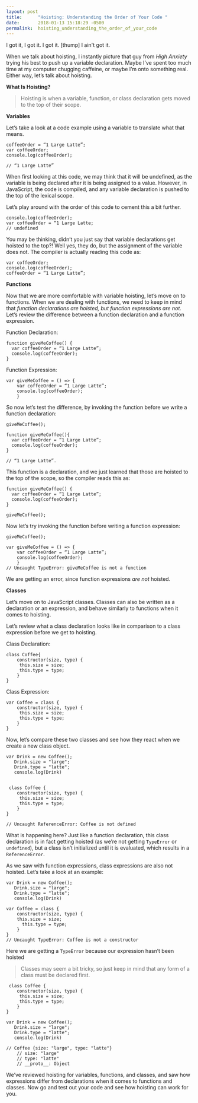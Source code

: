 ```yaml
---
layout: post
title:      "Hoisting: Understanding the Order of Your Code "
date:       2018-01-13 15:18:29 -0500
permalink:  hoisting_understanding_the_order_of_your_code
---
```


I got it, I got it. I got it. [thump] I ain't got it. 

When we talk about hoisting, I instantly picture that guy from *High Anxiety* trying his best to push up a variable declaration. Maybe I’ve spent too much time at my computer chugging caffeine, or maybe I’m onto something real. Either way, let’s talk about hoisting. 

**What Is Hoisting?**
> Hoisting is when a variable, function, or class declaration gets moved to the top of their scope.

**Variables**

Let’s take a look at a code example using a variable to translate what that means.  

```
coffeeOrder = “1 Large Latte”;
var coffeeOrder; 
console.log(coffeeOrder);
```
`// “1 Large Latte”  `

When first looking at this code, we may think that it will be undefined, as the variable is being declared after it is being assigned to a value. However, in JavaScript, the code is compiled, and any variable declaration is pushed to the top of the lexical scope. 

Let’s play around with the order of this code to cement this a bit further. 

```
console.log(coffeeOrder);
var coffeeOrder = “1 Large Latte;
// undefined 
```


You may be thinking, didn’t you just say that variable declarations get hoisted to the top?! Well yes, they do, but the assignment of the variable does not. The compiler is actually reading this code as:

```
var coffeeOrder; 
console.log(coffeeOrder);
coffeeOrder = “1 Large Latte”;
```


**Functions**

Now that we are more comfortable with variable hoisting, let’s move on to functions. When we are dealing with functions, we need to keep in mind that *function declarations are hoisted, but  function expressions are not.* Let’s review the difference between a function declaration and a function expression. 

Function Declaration: 
```
function giveMeCoffee() {
  var coffeeOrder = “1 Large Latte”;
  console.log(coffeeOrder); 
} 
```

Function Expression:
```
var giveMeCoffee = () => {
	var coffeeOrder = “1 Large Latte”;
	console.log(coffeeOrder);
	}
```

So now let’s test the difference, by invoking the function before we write a function declaration: 


```
giveMeCoffee();

function giveMeCoffee(){
  var coffeeOrder = “1 Large Latte”;
  console.log(coffeeOrder); 
} 

// “1 Large Latte”. 
```

This function is a declaration, and we just learned that those are hoisted to the top of the scope, so the compiler reads this as:


```
function giveMeCoffee() {
  var coffeeOrder = “1 Large Latte”;
  console.log(coffeeOrder); 
} 

giveMeCoffee();
```


Now let’s try invoking the function before writing a function expression:

```
giveMeCoffee();

var giveMeCoffee = () => {
	var coffeeOrder = “1 Large Latte”;
	console.log(coffeeOrder);
	}
// Uncaught TypeError: giveMeCoffee is not a function
```
    
We are getting an error, since function expressions *are not* hoisted.

**Classes**

Let’s move on to JavaScript classes. Classes can also be written as a declaration or an expression, and behave similarly to functions when it comes to hoisting.  

Let’s review what a class declaration looks like in comparison to a class expression before we get to hoisting. 

Class Declaration:

```
class Coffee{
	constructor(size, type) {
	 this.size = size;
	 this.type = type;
	}
}
```

Class Expression:

```
var Coffee = class {
	constructor(size, type) {
	 this.size = size;
	 this.type = type;
	}
}
```

Now, let’s compare these two classes and see how they react when we create a new class object. 


```
var Drink = new Coffee();
   Drink.size = "large";
   Drink.type = "latte";
   console.log(Drink)


 class Coffee {
	constructor(size, type) {
	 this.size = size;
	 this.type = type;
	}
}

// Uncaught ReferenceError: Coffee is not defined
```

What is happening here? Just like a function declaration, this class declaration is in fact getting hoisted (as we’re not getting `TypeError` or `undefined`), but a class isn’t initialized until it is evaluated, which results in a `ReferenceError`. 

As we saw with function expressions, class expressions are also not hoisted. Let’s take a look at an example:

```
var Drink = new Coffee();
   Drink.size = "large";
   Drink.type = "latte";
   console.log(Drink)

var Coffee = class {
	constructor(size, type) {
  	this.size = size;
	  this.type = type;
	}
}
// Uncaught TypeError: Coffee is not a constructor
```

Here we are getting a `TypeError` because our expression hasn’t been hoisted

> Classes may seem a bit tricky, so just keep in mind that any form of a class must be declared first.
> 

```
 class Coffee {
	constructor(size, type) {
	 this.size = size;
	 this.type = type;
	}
}

var Drink = new Coffee();
   Drink.size = "large";
   Drink.type = "latte";
   console.log(Drink)

// Coffee {size: "large", type: "latte"}
	// size: "large"
	// type: "latte"
	// __proto__: Object 
```

We’ve reviewed hoisting for variables, functions, and classes, and saw how expressions differ from declarations when it comes to functions and classes. Now go and test out your code and see how hoisting can work for you. 
